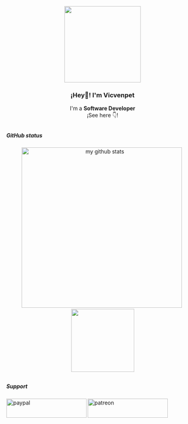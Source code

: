 <p align="center" width="300">
   <img align="center" width="200" src="https://i.ibb.co/Bq5ZXYp/image.png" />
   <h3 align="center">¡Hey👋! I'm Vicvenpet</h3>
</p>

<p align="center">I'm a <strong>Software Developer</strong><br />¡See here 👇!</p>
<p align="center">

   ##
##### GitHub status
<p align="center">
    <img src="https://github-readme-stats.vercel.app/api?username=vicvenpet&theme=highcontrast&include_all_commits=true" alt="my github stats" width="420" />&nbsp;<img src="https://github-readme-stats.vercel.app/api/top-langs/?username=vicvenpet&langs_count=8&layout=compact&theme=highcontrast&include_all_commits=true" height="165">
</p>

   ##
##### Support
<p><a href="https://www.paypal.com/paypalme/vicvenpet"> <img align="left" src="https://assets.stickpng.com/images/580b57fcd9996e24bc43c530.png" height="50" width="210" alt="paypal" /></a></p>
<p><a href="https://www.paypal.com/paypalme/vicvenpet"> <img align="left" src="https://assets.stickpng.com/images/62caf5ac4ef3a549dfbbbabc.png" height="50" width="210" alt="patreon" /></a></p>
  <br>

